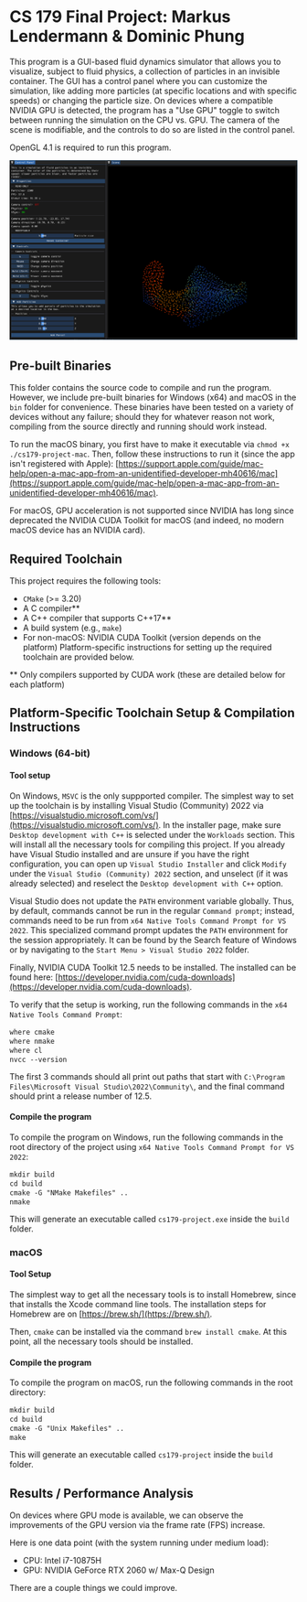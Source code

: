 # CS 179 Final Project: Markus Lendermann & Dominic Phung

This program is a GUI-based fluid dynamics simulator that allows you to visualize, subject to fluid physics, a collection of particles in an invisible container. The GUI has a control panel where you can customize the simulation, like adding more particles (at specific locations and with specific speeds) or changing the particle size. On devices where a compatible NVIDIA GPU is detected, the program has a "Use GPU" toggle to switch between running the simulation on the CPU vs. GPU. The camera of the scene is modifiable, and the controls to do so are listed in the control panel.

OpenGL 4.1 is required to run this program. 

<img src="assets/demo.png" width="1000"/>

## Pre-built Binaries

This folder contains the source code to compile and run the program. However, we include pre-built binaries for Windows (x64) and macOS in the `bin` folder for convenience. These binaries have been tested on a variety of devices without any failure; should they for whatever reason not work, compiling from the source directly and running should work instead.

To run the macOS binary, you first have to make it executable via `chmod +x ./cs179-project-mac`. Then, follow these instructions to run it (since the app isn't registered with Apple): [https://support.apple.com/guide/mac-help/open-a-mac-app-from-an-unidentified-developer-mh40616/mac](https://support.apple.com/guide/mac-help/open-a-mac-app-from-an-unidentified-developer-mh40616/mac). 

For macOS, GPU acceleration is not supported since NVIDIA has long since deprecated the NVIDIA CUDA Toolkit for macOS (and indeed, no modern macOS device has an NVIDIA card).

## Required Toolchain

This project requires the following tools:

- `CMake` (>= 3.20)
- A C compiler**
- A C++ compiler that supports C++17**
- A build system (e.g., `make`)
- For non-macOS: NVIDIA CUDA Toolkit (version depends on the platform)
Platform-specific instructions for setting up the required toolchain are provided below. 

** Only compilers supported by CUDA work (these are detailed below for each platform)

## Platform-Specific Toolchain Setup & Compilation Instructions

### Windows (64-bit)

#### Tool setup

On Windows, `MSVC` is the only suppported compiler. The simplest way to set up the toolchain is by installing Visual Studio (Community) 2022 via [https://visualstudio.microsoft.com/vs/](https://visualstudio.microsoft.com/vs/). In the installer page, make sure `Desktop development with C++` is selected under the `Workloads` section. This will install all the necessary tools for compiling this project. If you already have Visual Studio installed and are unsure if you have the right configuration, you can open up `Visual Studio Installer` and click `Modify` under the `Visual Studio (Community) 2022` section, and unselect (if it was already selected) and reselect the `Desktop development with C++` option.

Visual Studio does not update the `PATH` environment variable globally. Thus, by default, commands cannot be run in the regular `Command prompt`; instead, commands need to be run from `x64 Native Tools Command Prompt for VS 2022`. This specialized command prompt updates the `PATH` environment for the session appropriately. It can be found by the Search feature of Windows or by navigating to the `Start Menu > Visual Studio 2022` folder.

Finally, NVIDIA CUDA Toolkit 12.5 needs to be installed. The installed can be found here: [https://developer.nvidia.com/cuda-downloads](https://developer.nvidia.com/cuda-downloads).

To verify that the setup is working, run the following commands in the `x64 Native Tools Command Prompt`:

```
where cmake
where nmake
where cl
nvcc --version
```

The first 3 commands should all print out paths that start with `C:\Program Files\Microsoft Visual Studio\2022\Community\`, and the final command should print a release number of 12.5.

#### Compile the program
To compile the program on Windows, run the following commands in the root directory of the project using `x64 Native Tools Command Prompt for VS 2022`:

```
mkdir build
cd build
cmake -G "NMake Makefiles" ..
nmake
```

This will generate an executable called `cs179-project.exe` inside the `build` folder.


### macOS

#### Tool Setup

The simplest way to get all the necessary tools is to install Homebrew, since that installs the Xcode command line tools. The installation steps for Homebrew are on [https://brew.sh/](https://brew.sh/).

Then, `cmake` can be installed via the command `brew install cmake`. At this point, all the necessary tools should be installed.

#### Compile the program

To compile the program on macOS, run the following commands in the root directory:

```
mkdir build
cd build
cmake -G "Unix Makefiles" ..
make
```

This will generate an executable called `cs179-project` inside the `build` folder.

## Results / Performance Analysis

On devices where GPU mode is available, we can observe the improvements of the GPU version via the frame rate (FPS) increase. 

Here is one data point (with the system running under medium load):
- CPU: Intel i7-10875H
- GPU: NVIDIA GeForce RTX 2060 w/ Max-Q Design


There are a couple things we could improve. 